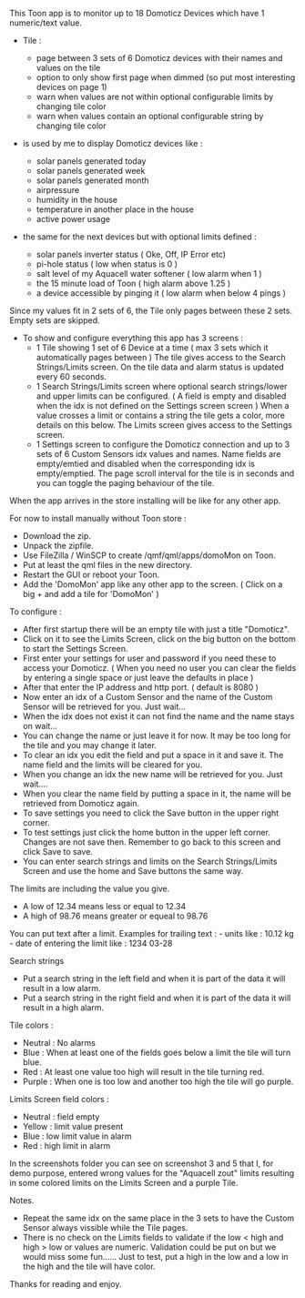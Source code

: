 This Toon app is to monitor up to 18 Domoticz Devices which have 1 numeric/text value.

 - Tile :
    - page between 3 sets of 6 Domoticz devices with their names and values on the tile
    - option to only show first page when dimmed (so put most interesting devices on page 1)
    - warn when values are not within optional configurable limits by changing tile color
    - warn when values contain an optional configurable string by changing tile color

 - is used by me to display Domoticz devices like :
    - solar panels generated today
    - solar panels generated week
    - solar panels generated month
    - airpressure
    - humidity in the house
    - temperature in another place in the house
    - active power usage
 - the same for the next devices but with optional limits defined :
    - solar panels inverter status ( Oke, Off, IP Error etc)
    - pi-hole status ( low when status is 0 )
    - salt level of my Aquacell water softener ( low alarm when 1 )
    - the 15 minute load of Toon ( high alarm above 1.25 )
    - a device accessible by pinging it ( low alarm when below 4 pings )

Since my values fit in 2 sets of 6, the Tile only pages between these 2 sets. Empty sets are skipped.

 - To show and configure everything this app has 3 screens :
    - 1 Tile showing 1 set of 6 Device at a time ( max 3 sets which it automatically pages between ) 
         The tile gives access to the Search Strings/Limits screen.
         On the tile data and alarm status is updated every 60 seconds.
    - 1 Search Strings/Limits screen where optional search strings/lower and upper limits can be configured.
         ( A field is empty and disabled when the idx is not defined on the Settings screen screen )
         When a value crosses a limit or contains a string the tile gets a color, more details on this below.
         The Limits screen gives access to the Settings screen.
    - 1 Settings screen to configure the Domoticz connection and up to 3 sets of 6 Custom Sensors idx values and names.
         Name fields are empty/emtied and disabled when the corresponding idx is empty/emptied.
         The page scroll interval for the tile is in seconds and you can toggle the paging behaviour of the tile.

When the app arrives in the store installing will be like for any other app.

For now to install manually without Toon store : 

 - Download the zip.
 - Unpack the zipfile.
 - Use FileZilla / WinSCP to create /qmf/qml/apps/domoMon on Toon.
 - Put at least the qml files in the new directory.
 - Restart the GUI or reboot your Toon.
 - Add the 'DomoMon' app like any other app to the screen.
    ( Click on a big + and add a tile for 'DomoMon' )

To configure :

 - After first startup there will be an empty tile with just a title "Domoticz".
 - Click on it to see the Limits Screen, click on the big button on the bottom to start the Settings Screen.
 - First enter your settings for user and password if you need these to access your Domoticz.
   ( When you need no user you can clear the fields by entering a single space or just leave the defaults in place )
 - After that enter the IP address and http port. ( default is 8080 )
 - Now enter an idx of a Custom Sensor and the name of the Custom Sensor will be retrieved for you. Just wait...
 - When the idx does not exist it can not find the name and the name stays on wait...
 - You can change the name or just leave it for now. It may be too long for the tile and you may change it later.
 - To clear an idx you edit the field and put a space in it and save it. The name field and the limits will be cleared for you.
 - When you change an idx the new name will be retrieved for you. Just wait....
 - When you clear the name field by putting a space in it, the name will be retrieved from Domoticz again.
 - To save settings you need to click the Save button in the upper right corner.
 - To test settings just click the home button in the upper left corner. Changes are not save then. Remember to go back to this screen and click Save to save.
 - You can enter search strings and limits on the Search Strings/Limits Screen and use the home and Save buttons the same way.

The limits are including the value you give.
 - A low of 12.34 means less or equal to 12.34
 - A high of 98.76 means greater or equeal to 98.76

You can put text after a limit.
Examples for trailing text : 
    - units like                         : 10.12 kg
    - date of entering the limit like    : 1234 03-28

Search strings
 - Put a search string in the left field and when it is part of the data it will result in a low alarm.
 - Put a search string in the right field and when it is part of the data it will result in a high alarm.
 
Tile colors :
 - Neutral  : No alarms
 - Blue     : When at least one of the fields goes below a limit the tile will turn blue.
 - Red      : At least one value too high will result in the tile turning red.
 - Purple   : When one is too low and another too high the tile will go purple.

Limits Screen field colors :
 - Neutral  : field empty
 - Yellow   : limit value present
 - Blue     : low limit value in alarm
 - Red      : high limit in alarm
 
In the screenshots folder you can see on screenshot 3 and 5 that I, for demo purpose, entered wrong values for the "Aquacell zout" limits resulting in some colored limits on the Limits Screen and a purple Tile.

Notes.
 - Repeat the same idx on the same place in the 3 sets to have the Custom Sensor always vissible while the Tile pages.
 - There is no check on the Limits fields to validate if the low < high and high > low or values are numeric.
     Validation could be put on but we would miss some fun......
     Just to test, put a high in the low and a low in the high and the tile will have color.

Thanks for reading and enjoy.
